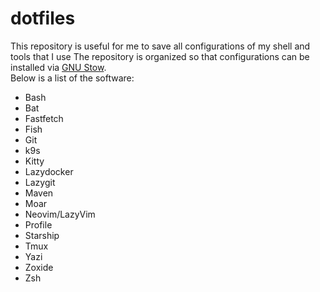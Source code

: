 # dotfiles

This repository is useful for me to save all configurations of my shell and tools that I use 
The repository is organized so that configurations can be installed via [GNU Stow](https://www.gnu.org/software/stow/).  
Below is a list of the software:  

- Bash
- Bat
- Fastfetch
- Fish
- Git
- k9s
- Kitty
- Lazydocker
- Lazygit
- Maven
- Moar
- Neovim/LazyVim
- Profile
- Starship
- Tmux
- Yazi
- Zoxide
- Zsh

